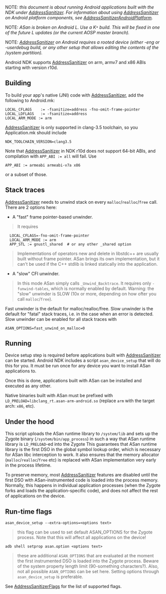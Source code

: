NOTE: _this document is about running Android applications built with the NDK under [AddressSanitizer](AddressSanitizer.md). For information about using [AddressSanitizer](AddressSanitizer.md) on Android platform components, see [AddressSanitizerAndroidPlatform](AddressSanitizerAndroidPlatform.md)._

NOTE: _ASan is broken on Android L. Use a K`*` build. This will be fixed in one of the future L updates (or the current AOSP master branch)._

NOTE: _[AddressSanitizer](AddressSanitizer.md) on Android requires a rooted device (either -eng or -userdebug build, or any other setup that allows editing the contents of the /system partition)._

Android NDK supports [AddressSanitizer](AddressSanitizer.md) on arm, armv7 and x86 ABIs starting with version r10d.

## Building

To build your app's native (JNI) code with [AddressSanitizer](AddressSanitizer.md), add the following to Android.mk:

```
LOCAL_CFLAGS    := -fsanitize=address -fno-omit-frame-pointer
LOCAL_LDFLAGS   := -fsanitize=address
LOCAL_ARM_MODE := arm
```

[AddressSanitizer](AddressSanitizer.md) is only supported in clang-3.5 toolchain, so you Application.mk should include

```
NDK_TOOLCHAIN_VERSION=clang3.5
```

Note that [AddressSanitizer](AddressSanitizer.md) in NDK r10d does not support 64-bit ABIs, and compilation with `APP_ABI := all` will fail. Use
```
APP_ABI := armeabi armeabi-v7a x86
```
or a subset of those.


## Stack traces

[AddressSanitizer](AddressSanitizer.md) needs to unwind stack on every `malloc`/`realloc`/`free` call. There are 2 options here:

  * A "fast" frame pointer-based unwinder.
> It requires
```
  LOCAL_CFLAGS=-fno-omit-frame-pointer
  LOCAL_ARM_MODE := arm
  APP_STL := gnustl_shared  # or any other _shared option
```
> Implementations of operators new and delete in libstdc++ are usually built without frame pointer. ASan brings its own implementation, but it can't be used if the C++ stdlib is linked statically into the application.

  * A "slow" CFI unwinder.
> In this mode ASan simply calls `_Unwind_Backtrace`. It requires only `-funwind-tables`, which is normally enabled by default.
> Warning: the "slow" unwinder is SLOW (10x or more, depending on how ofter you call `malloc`/`free`).

Fast unwinder is the default for malloc/realloc/free. Slow unwinder is the default for "fatal" stack traces, i.e. in the case when an error is detected.
Slow unwinder can be enabled for all stack traces with
```
ASAN_OPTIONS=fast_unwind_on_malloc=0
```

## Running

Device setup step is required before applications built with [AddressSanitizer](AddressSanitizer.md) can be started. Android NDK includes a script `asan_device_setup` that will do this for you. It must be run once for any device you want to install ASan applications to.

Once this is done, applications built with ASan can be installed and executed as any other.

Native binaries built with ASan must be prefixed with `LD_PRELOAD=libclang_rt.asan-arm-android.so` (replace `arm` with the target arch: `x86`, etc).

## Under the hood

This script uploads the ASan runtime library to `/system/lib`
and sets up the Zygote binary (`/system/bin/app_process`) in such a way that ASan runtime library is `LD_PRELOAD`-ed into the Zygote
This guarantees that ASan runtime library is the first DSO in the global symbol lookup order, which is necessary for ASan libc interception to work. It also ensures that the memory allocator (`malloc`/`realloc`/`free` etc) is replaced with ASan implementation very early in the process lifetime.

To preserve memory, most [AddressSanitizer](AddressSanitizer.md) features are disabled until the first DSO with ASan-instrumented code is loaded into the process memory. Normally, this happens in individual application processes (when the Zygote forks and loads the application-specific code), and does not affect the rest of applications on the device.

## Run-time flags

```
asan_device_setup --extra-options=<options text>
```
> this flag can be used to set default ASAN\_OPTIONS for the Zygote process. Note that this will affect all applications on the device!

```
adb shell setprop asan.option <options text>
```
> these are additional `ASAN_OPTIONS` that are evaluated at the moment the first instrumented DSO is loaded into the Zygote process. Beware of the system property length limit (90-something characters?). Also, not all possible `ASAN_OPTIONS` can be set here. Setting options through `asan_device_setup` is preferable.

See [AddressSanitizerFlags](AddressSanitizerFlags.md) for the list of supported flags.